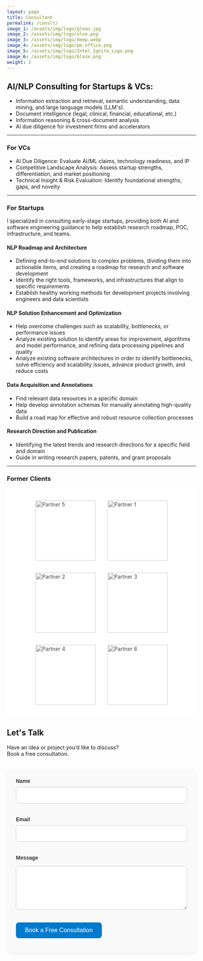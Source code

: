 ```yaml
---
layout: page
title: Consultant
permalink: /conslt/
image_1: /assets/img/logo/glean.jpg
image_2: /assets/img/logo/oloo.png
image_3: /assets/img/logo/deep.webp
image_4: /assets/img/logo/pm_office.png
image_5: /assets/img/logo/Intel_Ignite_Logo.png
image_6: /assets/img/logo/blaze.png
weight: 2
---
```


## AI/NLP Consulting for Startups & VCs:
- Information extraction and retrieval, semantic understanding, data mining, and large language models (LLM's).
- Document intelligence (legal, clinical, financial, educational, etc.)
- Information reasoning & cross-document analysis
- AI due diligence for investment firms and accelerators

---

### For VCs
- AI Due Diligence: Evaluate AI/ML claims, technology readiness, and IP
- Competitive Landscape Analysis: Assess startup strengths, differentiation, and market positioning 
- Technical Insight & Risk Evaluation: Identify foundational strengths, gaps, and novelty

---

### For Startups
I specialized in consulting early-stage startups, providing both AI and software engineering guidance to help establish research roadmap, POC, infrastructure, and teams.

#### NLP Roadmap and Architecture
- Defining end-to-end solutions to complex problems, dividing them into actionable items, and creating a roadmap for research and software development
- Identify the right tools, frameworks, and infrastructures that align to specific requirements
- Establish healthy working methods for development projects involving engineers and data scientists

#### NLP Solution Enhancement and Optimization
- Help overcome challenges such as scalability, bottlenecks, or performance issues
- Analyze existing solution to identify areas for improvement, algorithms and model performance, and refining data processing pipelines and quality
- Analyze existing software architectures in order to identify bottlenecks, solve efficiency and scalability issues, advance product growth, and reduce costs

#### Data Acquisition and Annotations 
- Find relevant data resources in a specific domain
- Help develop annotation schemas for manually annotating high-quality data 
- Build a road map for effective and robust resource collection processes 

#### Research Direction and Publication 
- Identifying the latest trends and research directions for a specific field and domain
- Guide in writing research papers, patents, and grant proposals

---

### Former Clients

<div class="partner-logos">
  <img src="{{ page.image_5 }}" alt="Partner 5" />
  <img src="{{ page.image_1 }}" alt="Partner 1" />
  <img src="{{ page.image_2 }}" alt="Partner 2" />
  <img src="{{ page.image_3 }}" alt="Partner 3" />
  <img src="{{ page.image_4 }}" alt="Partner 4" />
  <img src="{{ page.image_6 }}" alt="Partner 6" />
</div>


## Let's Talk
Have an idea or project you’d like to discuss?  
Book a free consultation.

<form action="https://formspree.io/f/maneoved" method="POST" class="contact-form">
  <label for="name">Name</label>
  <input type="text" name="name" id="name" required>

<label for="email">Email</label>
<input type="email" name="_replyto" id="email" required>

<label for="message">Message</label>
<textarea name="message" id="message" rows="5" required></textarea>

<button type="submit">Book a Free Consultation</button>
</form>

<style>
.contact-form {
  max-width: 600px;
  margin: 2rem auto;
  padding: 1.5rem;
  background-color: #f9f9f9;
  border-radius: 12px;
  box-shadow: 0 4px 8px rgba(0, 0, 0, 0.05);
  font-family: Arial, sans-serif;
}

.contact-form label {
  display: block;
  margin-bottom: 0.5rem;
  font-weight: 600;
  color: #333;
}

.contact-form input,
.contact-form textarea {
  width: 100%;
  padding: 0.75rem;
  margin-bottom: 1.25rem;
  border: 1px solid #ccc;
  border-radius: 8px;
  font-size: 1rem;
  font-family: inherit;
  box-sizing: border-box;
}

.contact-form textarea {
  resize: vertical;
}

.contact-form button {
  background-color: #007acc;
  color: white;
  padding: 0.75rem 1.5rem;
  font-size: 1rem;
  border: none;
  border-radius: 8px;
  cursor: pointer;
  transition: background-color 0.3s ease;
}

.contact-form button:hover {
  background-color: #005a99;
}

.partner-logos {
  display: flex;
  flex-wrap: wrap;
  justify-content: center;
  gap: 2rem;
  padding: 2rem 0;
  background-color: #fff;
}

.partner-logos img {
  width: 160px;
  max-width: 100%;
  height: auto;
  object-fit: contain;
  transition: transform 0.3s ease, opacity 0.3s ease;
  filter: grayscale(100%);
  opacity: 0.8;
}

.partner-logos img:hover {
  filter: grayscale(0%);
  opacity: 1;
  transform: scale(1.05);
}
</style>
